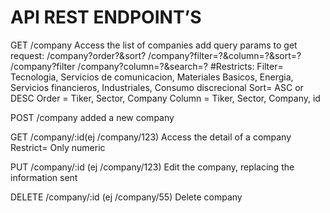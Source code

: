 # API REST ENDPOINT’S

GET /company
Access the list of companies
  add query params to get request:
    /company?order?&sort?
    /company?filter=?&column=?&sort=?
    /company?filter
    /company?column=?&search=?
    #Restricts:
      Filter= Tecnologia, Servicios de comunicacion, Materiales Basicos, Energia, Servicios financieros, Industriales, Consumo discrecional
      Sort= ASC or DESC
      Order = Tiker, Sector, Company
      Column = Tiker, Sector, Company, id

POST /company
added a new company

GET /company/:id(ej /company/123)
Access the detail of a company
  Restrict= Only numeric

PUT /company/:id (ej /company/123)
Edit the company, replacing the information sent

DELETE /company/:id (ej /company/55)
Delete company

